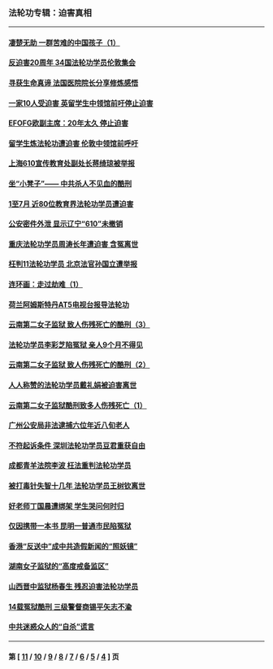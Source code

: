 ### 法轮功专辑：迫害真相
---
#### [凄楚无助 一群苦难的中国孩子（1）](../../pages/nf4379/n11487849.md) 
#### [反迫害20周年 34国法轮功学员伦敦集会](../../pages/nf4379/n11489082.md) 
#### [寻获生命真谛 法国医院院长分享修炼感悟](../../pages/nf4379/n11488663.md) 
#### [一家10人受迫害 英留学生中领馆前吁停止迫害](../../pages/nf4379/n11488770.md) 
#### [EFOFG欧副主席：20年太久 停止迫害](../../pages/nf4379/n11488884.md) 
#### [留学生炼法轮功遭迫害 伦敦中领馆前呼吁](../../pages/nf4379/n11488542.md) 
#### [上海610宣传教育处副处长蒋绮琼被举报](../../pages/nf4379/n11486190.md) 
#### [坐“小凳子”—— 中共杀人不见血的酷刑](../../pages/nf4379/n11486599.md) 
#### [1至7月 近80位教育界法轮功学员遭迫害](../../pages/nf4379/n11483187.md) 
#### [公安密件外泄 显示辽宁“610”未撤销](../../pages/nf4379/n11483827.md) 
#### [重庆法轮功学员周涛长年遭迫害 含冤离世](../../pages/nf4379/n11483056.md) 
#### [枉判11法轮功学员 北京法官孙国立遭举报](../../pages/nf4379/n11481888.md) 
#### [连环画：走过劫难（1）](../../pages/nf4379/n11480723.md) 
#### [荷兰阿姆斯特丹AT5电视台报导法轮功](../../pages/nf4379/n11481420.md) 
#### [云南第二女子监狱 致人伤残死亡的酷刑（3）](../../pages/nf4379/n11478407.md) 
#### [法轮功学员李彩芝陷冤狱 亲人9个月不得见](../../pages/nf4379/n11479578.md) 
#### [云南第二女子监狱 致人伤残死亡的酷刑（2）](../../pages/nf4379/n11473414.md) 
#### [人人称赞的法轮功学员戴礼娟被迫害离世](../../pages/nf4379/n11476846.md) 
#### [云南第二女子监狱酷刑致多人伤残死亡（1）](../../pages/nf4379/n11472810.md) 
#### [广州公安局非法逮捕六位年近八旬老人](../../pages/nf4379/n11473741.md) 
#### [不符起诉条件 深圳法轮功学员豆君重获自由](../../pages/nf4379/n11473715.md) 
#### [成都青羊法院李波 枉法重判法轮功学员](../../pages/nf4379/n11473086.md) 
#### [被打毒针失智十几年 法轮功学员王树钦离世](../../pages/nf4379/n11472554.md) 
#### [好老师丁国晨遭绑架 学生哭问何时归](../../pages/nf4379/n11471629.md) 
#### [仅因携带一本书 昆明一普通市民陷冤狱](../../pages/nf4379/n11461598.md) 
#### [香港“反送中”成中共造假新闻的“照妖镜”](../../pages/nf4379/n11468359.md) 
#### [湖南女子监狱的“高度戒备监区”](../../pages/nf4379/n11468696.md) 
#### [山西晋中监狱杨春生 残忍迫害法轮功学员](../../pages/nf4379/n11457695.md) 
#### [14载冤狱酷刑 三级警督商锡平矢志不渝](../../pages/nf4379/n11465624.md) 
#### [中共迷惑众人的“自杀”谎言](../../pages/nf4379/n11463758.md) 

---
#### 第 [ [11](./11.md) / [10](./10.md) / [9](./9.md) / [8](./8.md) / [7](./7.md) / [6](./6.md) / [5](./5.md) / [4](./4.md) ] 页
